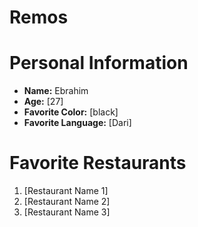 # Remos

# Personal Information

- **Name:** Ebrahim
- **Age:** [27]
- **Favorite Color:** [black]
- **Favorite Language:** [Dari]

# Favorite Restaurants

1. [Restaurant Name 1]
2. [Restaurant Name 2]
3. [Restaurant Name 3]
